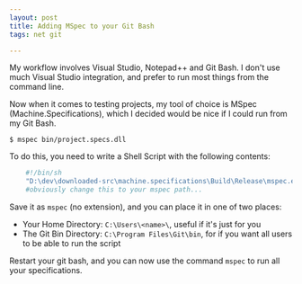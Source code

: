 ```yaml
---
layout: post
title: Adding MSpec to your Git Bash
tags: net git

---
```


My workflow involves Visual Studio, Notepad++ and Git Bash.  I don't use much Visual Studio integration, and prefer to run most things from the command line.

Now when it comes to testing projects, my tool of choice is MSpec (Machine.Specifications), which I decided would be nice if I could run from my Git Bash.

    $ mspec bin/project.specs.dll

To do this, you need to write a Shell Script with the following contents:

```bash
    #!/bin/sh
    "D:\dev\downloaded-src\machine.specifications\Build\Release\mspec.exe" "$*"
	#obviously change this to your mspec path...
```

Save it as `mspec` (no extension), and you can place it in one of two places:

* Your Home Directory: `C:\Users\<name>\`, useful if it's just for you
* The Git Bin Directory: `C:\Program Files\Git\bin`, for if you want all users to be able to run the script

Restart your git bash, and you can now use the command `mspec` to run all your specifications.

